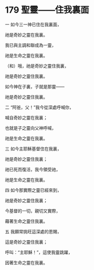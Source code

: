 # 179 聖靈——住我裏面

一 如今三一神已住在我裏面，

祂是奇妙之靈在我裏。

我已與主調和聯成為一靈，

祂是生命之靈在我裏。

（和）哦，祂是奇妙之靈住我裏，

祂是奇妙之靈住我裏。

如今神在子裏，子就是那靈——

祂是奇妙之靈住我裏。

二 “阿爸，父！”我今從深處呼喊你，

喊自奇妙之靈在我裏；

也就是子之靈向父神呼喊，

祂是生命之靈在我裏。

三 如今主耶穌基督住在我裏，

祂是奇妙之靈住我裏；

祂已死而復活，我今領受祂，

祂是生命之靈在我裏。

四 如今那實際之靈已經來到，

祂是奇妙之靈住我裏；

今基督的一切，親切又實際，

藉著生命之靈住我裏。

五 我願常挑旺這深處的恩賜，

這是奇妙之靈住我裏；

呼叫：“主耶穌！”，這使我靈跳躍，

因著生命之靈在我裏。

